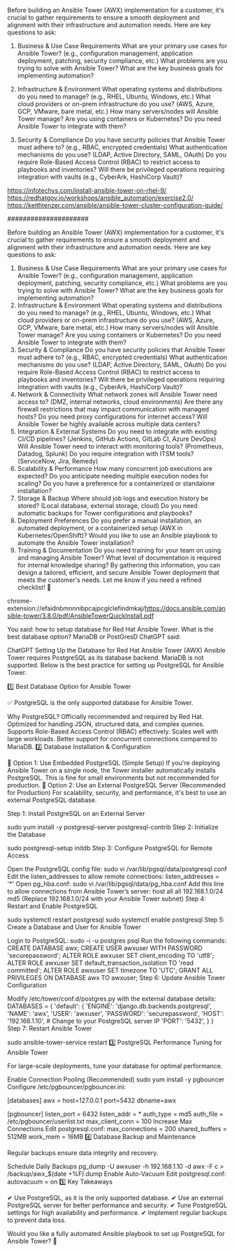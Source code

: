 Before building an Ansible Tower (AWX) implementation for a customer, it's crucial to gather requirements to ensure a smooth deployment and alignment with their infrastructure and automation needs. Here are key questions to ask:

1. Business & Use Case Requirements
What are your primary use cases for Ansible Tower? (e.g., configuration management, application deployment, patching, security compliance, etc.)
What problems are you trying to solve with Ansible Tower?
What are the key business goals for implementing automation?

3. Infrastructure & Environment
What operating systems and distributions do you need to manage? (e.g., RHEL, Ubuntu, Windows, etc.)
What cloud providers or on-prem infrastructure do you use? (AWS, Azure, GCP, VMware, bare metal, etc.)
How many servers/nodes will Ansible Tower manage?
Are you using containers or Kubernetes? Do you need Ansible Tower to integrate with them?

5. Security & Compliance
Do you have security policies that Ansible Tower must adhere to? (e.g., RBAC, encrypted credentials)
What authentication mechanisms do you use? (LDAP, Active Directory, SAML, OAuth)
Do you require Role-Based Access Control (RBAC) to restrict access to playbooks and inventories?
Will there be privileged operations requiring integration with vaults (e.g., CyberArk, HashiCorp Vault)?

https://infotechys.com/install-ansible-tower-on-rhel-9/
https://redhatgov.io/workshops/ansible_automation/exercise2.0/
https://keithtenzer.com/ansible/ansible-tower-cluster-configuration-guide/

#####################


Before building an Ansible Tower (AWX) implementation for a customer, it's crucial to gather requirements to ensure a smooth deployment and alignment with their infrastructure and automation needs. Here are key questions to ask:

1. Business & Use Case Requirements
What are your primary use cases for Ansible Tower? (e.g., configuration management, application deployment, patching, security compliance, etc.)
What problems are you trying to solve with Ansible Tower?
What are the key business goals for implementing automation?
2. Infrastructure & Environment
What operating systems and distributions do you need to manage? (e.g., RHEL, Ubuntu, Windows, etc.)
What cloud providers or on-prem infrastructure do you use? (AWS, Azure, GCP, VMware, bare metal, etc.)
How many servers/nodes will Ansible Tower manage?
Are you using containers or Kubernetes? Do you need Ansible Tower to integrate with them?
3. Security & Compliance
Do you have security policies that Ansible Tower must adhere to? (e.g., RBAC, encrypted credentials)
What authentication mechanisms do you use? (LDAP, Active Directory, SAML, OAuth)
Do you require Role-Based Access Control (RBAC) to restrict access to playbooks and inventories?
Will there be privileged operations requiring integration with vaults (e.g., CyberArk, HashiCorp Vault)?
4. Network & Connectivity
What network zones will Ansible Tower need access to? (DMZ, internal networks, cloud environments)
Are there any firewall restrictions that may impact communication with managed hosts?
Do you need proxy configurations for internet access?
Will Ansible Tower be highly available across multiple data centers?
5. Integration & External Systems
Do you need to integrate with existing CI/CD pipelines? (Jenkins, GitHub Actions, GitLab CI, Azure DevOps)
Will Ansible Tower need to interact with monitoring tools? (Prometheus, Datadog, Splunk)
Do you require integration with ITSM tools? (ServiceNow, Jira, Remedy)
6. Scalability & Performance
How many concurrent job executions are expected?
Do you anticipate needing multiple execution nodes for scaling?
Do you have a preference for a containerized or standalone installation?
7. Storage & Backup
Where should job logs and execution history be stored? (Local database, external storage, cloud)
Do you need automatic backups for Tower configurations and playbooks?
8. Deployment Preferences
Do you prefer a manual installation, an automated deployment, or a containerized setup (AWX in Kubernetes/OpenShift)?
Would you like to use an Ansible playbook to automate the Ansible Tower installation?
9. Training & Documentation
Do you need training for your team on using and managing Ansible Tower?
What level of documentation is required for internal knowledge sharing?
By gathering this information, you can design a tailored, efficient, and secure Ansible Tower deployment that meets the customer's needs. Let me know if you need a refined checklist! 🚀



chrome-extension://efaidnbmnnnibpcajpcglclefindmkaj/https://docs.ansible.com/ansible-tower/3.8.0/pdf/AnsibleTowerQuickInstall.pdf


You said:
how to setup database for Red Hat Ansible Tower. What is the best database option? MariaDB or PostGresD
ChatGPT said:

ChatGPT
Setting Up the Database for Red Hat Ansible Tower (AWX)
Ansible Tower requires PostgreSQL as its database backend. MariaDB is not supported. Below is the best practice for setting up PostgreSQL for Ansible Tower.

1️⃣ Best Database Option for Ansible Tower

✅ PostgreSQL is the only supported database for Ansible Tower.

Why PostgreSQL?
Officially recommended and required by Red Hat.
Optimized for handling JSON, structured data, and complex queries.
Supports Role-Based Access Control (RBAC) effectively.
Scales well with large workloads.
Better support for concurrent connections compared to MariaDB.
2️⃣ Database Installation & Configuration

🔹 Option 1: Use Embedded PostgreSQL (Simple Setup)
If you're deploying Ansible Tower on a single node, the Tower installer automatically installs PostgreSQL.
This is fine for small environments but not recommended for production.
🔹 Option 2: Use an External PostgreSQL Server (Recommended for Production)
For scalability, security, and performance, it's best to use an external PostgreSQL database.

Step 1: Install PostgreSQL on an External Server

sudo yum install -y postgresql-server postgresql-contrib
Step 2: Initialize the Database

sudo postgresql-setup initdb
Step 3: Configure PostgreSQL for Remote Access

Open the PostgreSQL config file:
sudo vi /var/lib/pgsql/data/postgresql.conf
Edit the listen_addresses to allow remote connections:
listen_addresses = '*'
Open pg_hba.conf:
sudo vi /var/lib/pgsql/data/pg_hba.conf
Add this line to allow connections from Ansible Tower’s server:
host all all 192.168.1.0/24 md5
(Replace 192.168.1.0/24 with your Ansible Tower subnet)
Step 4: Restart and Enable PostgreSQL

sudo systemctl restart postgresql
sudo systemctl enable postgresql
Step 5: Create a Database and User for Ansible Tower

Login to PostgreSQL:
sudo -i -u postgres psql
Run the following commands:
CREATE DATABASE awx;
CREATE USER awxuser WITH PASSWORD 'securepassword';
ALTER ROLE awxuser SET client_encoding TO 'utf8';
ALTER ROLE awxuser SET default_transaction_isolation TO 'read committed';
ALTER ROLE awxuser SET timezone TO 'UTC';
GRANT ALL PRIVILEGES ON DATABASE awx TO awxuser;
Step 6: Update Ansible Tower Configuration

Modify /etc/tower/conf.d/postgres.py with the external database details:
DATABASES = {
    'default': {
        'ENGINE': 'django.db.backends.postgresql',
        'NAME': 'awx',
        'USER': 'awxuser',
        'PASSWORD': 'securepassword',
        'HOST': '192.168.1.10',  # Change to your PostgreSQL server IP
        'PORT': '5432',
    }
}
Step 7: Restart Ansible Tower

sudo ansible-tower-service restart
3️⃣ PostgreSQL Performance Tuning for Ansible Tower

For large-scale deployments, tune your database for optimal performance.

Enable Connection Pooling (Recommended)
sudo yum install -y pgbouncer
Configure /etc/pgbouncer/pgbouncer.ini:

[databases]
awx = host=127.0.0.1 port=5432 dbname=awx

[pgbouncer]
listen_port = 6432
listen_addr = *
auth_type = md5
auth_file = /etc/pgbouncer/userlist.txt
max_client_conn = 100
Increase Max Connections Edit postgresql.conf:
max_connections = 200
shared_buffers = 512MB
work_mem = 16MB
4️⃣ Database Backup and Maintenance

Regular backups ensure data integrity and recovery.

Schedule Daily Backups
pg_dump -U awxuser -h 192.168.1.10 -d awx -F c > /backup/awx_$(date +%F).dump
Enable Auto-Vacuum Edit postgresql.conf:
autovacuum = on
5️⃣ Key Takeaways

✔ Use PostgreSQL, as it is the only supported database.
✔ Use an external PostgreSQL server for better performance and security.
✔ Tune PostgreSQL settings for high availability and performance.
✔ Implement regular backups to prevent data loss.

Would you like a fully automated Ansible playbook to set up PostgreSQL for Ansible Tower? 🚀
